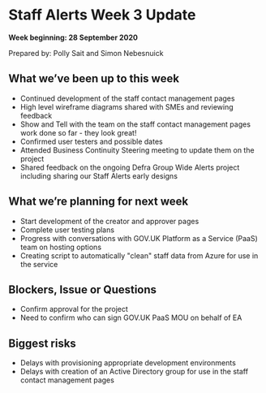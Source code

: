 # Staff Alerts Week 3 Update
**Week beginning: 28 September 2020** 

Prepared by: Polly Sait and Simon Nebesnuick

## What we’ve been up to​ this week​

* Continued development of the staff contact management pages
* High level wireframe diagrams shared with SMEs and reviewing feedback
* Show and Tell with the team on the staff contact management pages work done so far - they look great!
* Confirmed user testers and possible dates
* Attended Business Continuity Steering meeting to update them on the project
* Shared feedback on the ongoing Defra Group Wide Alerts project including sharing our Staff Alerts early designs

## What we’re planning for ​next week

* Start development of the creator and approver pages
* Complete user testing plans
* Progress with conversations with GOV.UK Platform as a Service (PaaS) team on hosting options
* Creating script to automatically "clean" staff data from Azure for use in the service

## Blockers, Issue or Questions

* Confirm approval for the project 
* Need to confirm who can sign GOV.UK PaaS MOU on behalf of EA

## Biggest risks

* Delays with provisioning appropriate development environments
* Delays with creation of an Active Directory group for use in the staff contact management pages


